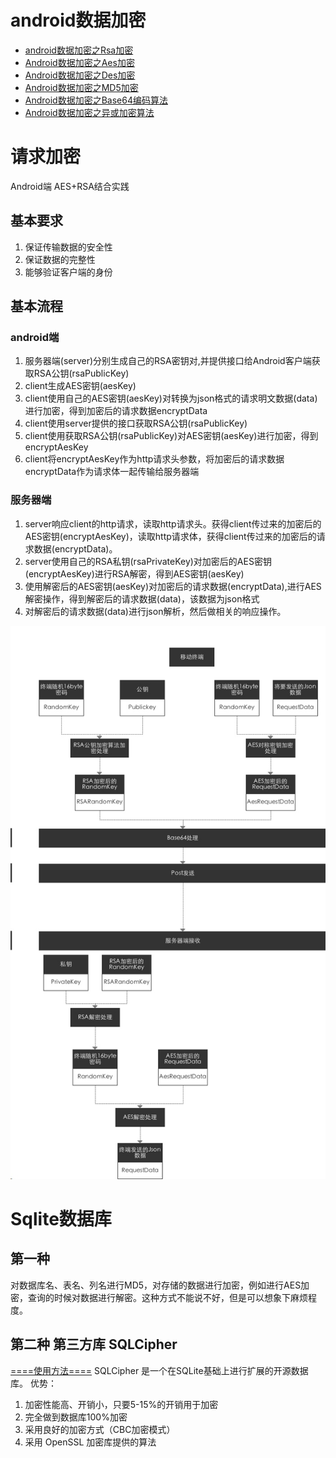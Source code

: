 # android数据加密 
- [android数据加密之Rsa加密](http://www.cnblogs.com/whoislcj/p/5470095.html)
- [Android数据加密之Aes加密](http://www.cnblogs.com/whoislcj/p/5473030.html)
- [Android数据加密之Des加密](http://www.cnblogs.com/whoislcj/p/5580950.html)
- [Android数据加密之MD5加密](http://www.cnblogs.com/whoislcj/p/5885006.html)
- [Android数据加密之Base64编码算法](http://www.cnblogs.com/whoislcj/p/5887859.html)
- [Android数据加密之异或加密算法](http://www.cnblogs.com/whoislcj/p/5944917.html)
# 请求加密
Android端 AES+RSA结合实践
## 基本要求
1. 保证传输数据的安全性
2. 保证数据的完整性
3. 能够验证客户端的身份
## 基本流程
### android端
1. 服务器端(server)分别生成自己的RSA密钥对,并提供接口给Android客户端获取RSA公钥(rsaPublicKey)
2. client生成AES密钥(aesKey)
3. client使用自己的AES密钥(aesKey)对转换为json格式的请求明文数据(data)进行加密，得到加密后的请求数据encryptData
4. client使用server提供的接口获取RSA公钥(rsaPublicKey)
5. client使用获取RSA公钥(rsaPublicKey)对AES密钥(aesKey)进行加密，得到encryptAesKey
6. client将encryptAesKey作为http请求头参数，将加密后的请求数据encryptData作为请求体一起传输给服务器端
### 服务器端
1. server响应client的http请求，读取http请求头。获得client传过来的加密后的AES密钥(encryptAesKey)，读取http请求体，获得client传过来的加密后的请求数据(encryptData)。
2. server使用自己的RSA私钥(rsaPrivateKey)对加密后的AES密钥(encryptAesKey)进行RSA解密，得到AES密钥(aesKey)
3. 使用解密后的AES密钥(aesKey)对加密后的请求数据(encryptData),进行AES解密操作，得到解密后的请求数据(data)，该数据为json格式
4. 对解密后的请求数据(data)进行json解析，然后做相关的响应操作。

![](./_image/2018-01-22-11-18-13.jpg)

# Sqlite数据库
## 第一种
对数据库名、表名、列名进行MD5，对存储的数据进行加密，例如进行AES加密，查询的时候对数据进行解密。这种方式不能说不好，但是可以想象下麻烦程度。
## 第二种 第三方库 SQLCipher
[====使用方法====](http://www.cnblogs.com/whoislcj/p/5511522.html) SQLCipher 是一个在SQLite基础上进行扩展的开源数据库。
优势：
1. 加密性能高、开销小，只要5-15%的开销用于加密
2. 完全做到数据库100%加密
3. 采用良好的加密方式（CBC加密模式）
4. 采用 OpenSSL 加密库提供的算法

